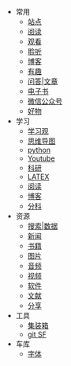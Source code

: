 - 常用
    - [站点](/cy/site.md)
    - [阅读](/cy/阅读.md)
    - [观看](/cy/观看.md)
    - [聆听](/cy/listen.md)
    - [博客](/cy/博客.md)
    - [有趣](/cy/有趣.md)
    - [问答|文章](/cy/问答_文章.md)
    - [电子书](/cy/电子书.md)
    - [微信公众号](/cy/wxgzh.md)
    - [好物](/cy/好物.md)
- 学习
    - [学习观](/学习/学习观.md)
    - [思维导图](学习/思维导图.md)
    - [python](/学习/python.md)
    - [Youtube](/学习/youtube.md)
    - [科研](/学习/科研.md)
    - [LATEX](/学习/LATEX数学公式基本语法.md)
    - [阅读](/学习/阅读.md)
    - [博客](学习/blog.md)
    - [分科](/学习/分科.md)
- 资源
    - [搜索|数据](/zy/s&d.md)
    - [新闻](/zy/news.md)
    - [书籍](/zy/books.md)
    - [图片](/zy/图片.md)
    - [音频](/zy/音频.md)
    - [视频](/zy/视频.md)
    - [软件](/zy/软件.md)
    - [文献](/zy/文献.md)
    - [分享](/zy/share.md)
-  工具
    - [集装箱](/tools/a1.md)
    - [git SF](/tools/a2.md)
-  车库
    - [字体](车库/字体.md)